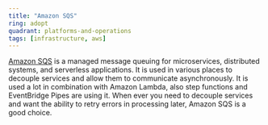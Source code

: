 ```yaml
---
title: "Amazon SQS"
ring: adopt
quadrant: platforms-and-operations
tags: [infrastructure, aws]
---
```

[Amazon SQS](https://aws.amazon.com/sqs/) is a managed message queuing for microservices, distributed systems, and serverless applications.
It is used in various places to decouple services and allow them to communicate asynchronously. 
It is used a lot in combination with Amazon Lambda, also step functions and EventBridge Pipes are using it.
When ever you need to decouple services and want the ability to retry errors in processing later, Amazon SQS is a good choice.

